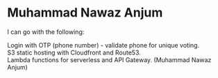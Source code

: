 # Muhammad Nawaz Anjum

I can go with the following:

Login with OTP (phone number) - validate phone for unique voting.  
S3 static hosting with Cloudfront and Route53.  
Lambda functions for serverless and API Gateway. (Muhammad Nawaz Anjum)
